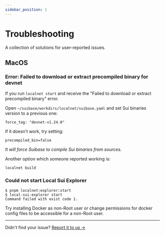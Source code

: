 ```yaml
---
sidebar_position: 1
---
```


# Troubleshooting

A collection of solutions for user-reported issues.

## MacOS

### Error: Failed to download or extract precompiled binary for devnet
If you run `localnet start` and receive the "Failed to download or extract precompiled binary" error.

Open `~/suibase/workdirs/localnet/suibase.yaml` and set Sui binaries version to a previous one:

```
force_tag: "devnet-v1.24.0"
```

If it doesn’t work, try setting:

```
precompiled_bin=false
```

_It will force Suibase to compile Sui binaries from sources._

Another option which someone reported working is:

```bash
localnet build
```

### Could not start Local Sui Explorer

```
$ pnpm localnet:explorer:start
$ local-sui-explorer start
Command failed with exist code 1.
```

Try installing Docker as non-Root user or change permissions for docker config files to be accessible for a non-Root user.


---

Didn't find your issue? [Report it to us ->](https://github.com/kkomelin/sui-dapp-starter/issues/new)
